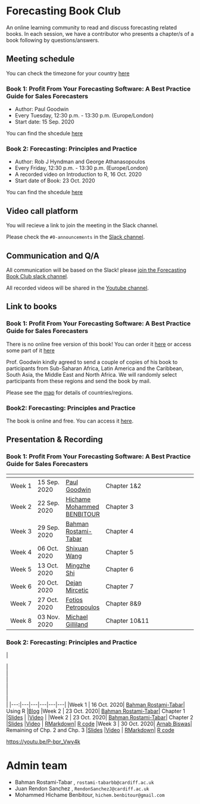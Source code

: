 # Forecasting Book Club

An online learning community to read and discuss forecasting related books. In each session, we have a contributor who presents a chapter/s of a book following by questions/answers.

## Meeting schedule

You can check the timezone for your country [here](https://www.worldtimebuddy.com/)

### Book 1: Profit From Your Forecasting Software: A Best Practice Guide for Sales Forecasters

- Author: Paul Goodwin
- Every Tuesday, 12:30 p.m. - 13:30 p.m. (Europe/London)
- Start date: 15 Sep. 2020

You can find the shcedule [here](https://docs.google.com/spreadsheets/d/1DeduLV2O_HeD5zI0bpe89cut-5g0Zn6wZWSuNq4iYA0/edit#gid=0)

### Book 2: Forecasting: Principles and Practice

- Author: Rob J Hyndman and George Athanasopoulos
- Every Friday, 12:30 p.m. - 13:30 p.m. (Europe/London)
- A recorded video on Introduction to R, 16 Oct. 2020
- Start date of Book: 23 Oct. 2020

You can find the shcedule [here](https://docs.google.com/spreadsheets/d/1DeduLV2O_HeD5zI0bpe89cut-5g0Zn6wZWSuNq4iYA0/edit#gid=808381611)

## Video call platform

You will recieve a link to join the meeting in the Slack channel.

Please check the `#0-announcements` in the [Slack channel](https://join.slack.com/t/fbc-cv37548/shared_invite/zt-gqof1n3p-Xs2p261Iqyjrhg85tYfHHA).

## Communication and Q/A

All communication will be based on the Slack! please [join the Forecasting Book Club slack channel](https://join.slack.com/t/fbc-cv37548/shared_invite/zt-gqof1n3p-Xs2p261Iqyjrhg85tYfHHA).

All recorded videos will be shared in the [Youtube channel](https://www.youtube.com/channel/UCxEN0wXJJLBL-JZ6Z2GkUDw?view_as=subscriber).

## Link to books

### Book 1: Profit From Your Forecasting Software: A Best Practice Guide for Sales Forecasters
There is no online free version of this book! You can order it [here](https://www.amazon.co.uk/Profit-Your-Forecasting-Software-Forecasters/dp/1119414571) or access some part of it [here](https://books.google.co.uk/books?id=yp1QDwAAQBAJ&printsec=frontcover&source=gbs_ge_summary_r&cad=0#v=onepage&q&f=false)

Prof. Goodwin kindly agreed to send a couple of copies of his book to participants from Sub-Saharan Africa, Latin America and the Caribbean, South Asia, the Middle East and North Africa. We will randomly select participants from these regions and send the book by mail.

Please see the [map](https://dataviz.worldbank.org/t/DECDG/views/Worldbyregion2019/Worldbyregion?iframeSizedToWindow=true&:embed=y&:display_spinner=no&:showAppBanner=false&:embed_code_version=3&:loadOrderID=1&:display_count=n&:showVizHome=n&:origin=viz_share_link) for details of countries/regions.

### Book2: Forecasting: Principles and Practice
The book is online and free. You can access it  [here](https://otexts.com/fpp3/).

## Presentation & Recording

### Book 1: Profit From Your Forecasting Software: A Best Practice Guide for Sales Forecasters

| <div style="width:60px"></div> | <div style="width:60px"></div> | <div style="width:60px"></div>  | <div style="width:420px"></div> |  <div style="width:190px"></div> | <div style="width:190px"></div> |<div style="width:190px"></div> |
|---:|---|---|---|---|---|---|
|Week 1 | 15 Sep. 2020 | [Paul Goodwin](https://twitter.com/PaulG00dwin)| Chapter 1&2 |[Slides](presentations/paul_gooodwim_chp1-2.pptx) |[Video](https://youtu.be/z1g30l0C21M)
|Week 2 | 22 Sep. 2020 | [Hichame Mohammed BENBITOUR ](https://twitter.com/Hichame_M_Ben)| Chapter 3 |[Slides](presentations/Ch3_Bias_andAccuracy_22092020.pptx) |[Video](https://www.youtube.com/watch?v=a8b1U0ggccc)
|Week 3 | 29 Sep. 2020 | [Bahman Rostami-Tabar](https://twitter.com/Bahman_R_T)| Chapter 4 |[Slides](presentations/Chapter4.pdf) |[Video](https://youtu.be/GkOjn8o7i2E)
|Week 4 | 06 Oct. 2020 | [Shixuan Wang](https://twitter.com/Shixuan_Wang_)| Chapter 5 |[Slides](presentations/ARIMA_Shixuan.pdf) |[Video](https://www.youtube.com/watch?v=qcrA6vUVPcQ)|[R code](Rcode/ARIMA_Demo.R)
|Week 5 | 13 Oct. 2020 | [Mingzhe Shi](https://twitter.com/MingzheShi)| Chapter 6 |[Slides](presentations/chapter6.pptx) |[Video](https://youtu.be/TAPg12aWopA)|[R code](Rcode/chapter6.Rmd)
|Week 6 | 20 Oct. 2020 | [Dejan Mircetic](https://www.linkedin.com/in/dejan-mircetic-9b03b896/)| Chapter 7 |[Slides](presentations/chapter7.pdf) |[Video](https://youtu.be/QQEjNXVpKHI)|
|Week 7 | 27 Oct. 2020 | [Fotios Petropoulos](https://twitter.com/fotpetr)| Chapter 8&9 |[Slides](presentations/chapter89.pdf) |[Video](https://youtu.be/1Jzfoakjwrw)|
|Week 8 | 03 Nov. 2020 | [Michael Gilliland](https://twitter.com/mvgilliland)| Chapter 10&11 |[Slides](presentations/Ch10-11.pdf) |[Video](https://youtu.be/S0z1lcY4qyM)||[Example](presentations/OverfittingExample.pptx)


### Book 2: Forecasting: Principles and Practice

| <div style="width:60px"></div> | <div style="width:60px"></div> | <div style="width:60px"></div>  | <div style="width:420px"></div> |  <div style="width:190px"></div> | <div style="width:190px"></div> | <div style="width:190px"></div> |
|---:|---|---|---|---|---|
|Week 1 | 16 Oct. 2020| [Bahman Rostami-Tabar](https://twitter.com/Bahman_R_T)| Using R |[Blog](https://www.bahmanrt.com/post/intro-furw/)
|Week 2 | 23 Oct. 2020| [Bahman Rostami-Tabar](https://twitter.com/Bahman_R_T)| Chapter 1 |[Slides](presentations/book2/Chapter-1.pdf) | |[Video](presentations/book2/Chapter-1.pdf) | 
|Week 2 | 23 Oct. 2020| [Bahman Rostami-Tabar](https://twitter.com/Bahman_R_T)| Chapter 2 |[Slides](presentations/book2/Chapter-2.pdf) |[Video](https://youtu.be/MMtHfiXCLgc) | [RMarkdown](Rcode/book2/2-tsgraphics.Rmd)| [R code](Rcode/book2/2-tsgraphics.R)
|Week 3 | 30 Oct. 2020| [Arnab Biswas](https://www.linkedin.com/in/arnabb1/)| Remaining of Chp. 2 and Chp. 3 |[Slides](presentations/book2/3-decomposition.pdf) |[Video](https://youtu.be/P-bpr_Vwy4k) | [RMarkdown](Rcode/book2/3-decomposition.Rmd)| [R code](Rcode/book2/3-decomposition.R)

https://youtu.be/P-bpr_Vwy4k

# Admin team

- Bahman Rostami-Tabar , `rostami-tabarbb@cardiff.ac.uk`
- Juan Rendon Sanchez , `RendonSanchezJ@cardiff.ac.uk`
- Mohammed Hichame Benbitour, `hichem.benbitour@gmail.com`

 
 
